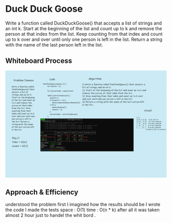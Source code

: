 # Duck Duck Goose

<!-- Description of the challenge -->

Write a function called DuckDuckGoose() that accepts a list of strings and an int k. Start at the beginning of the list and count up to k and remove the person at that index from the list. Keep counting from that index and count up to k over and over until only one person is left in the list. Return a string with the name of the last person left in the list.

## Whiteboard Process

<!-- Embedded whiteboard image -->

![duck-duck-goose](./duckduckgoose.png)

## Approach & Efficiency

<!-- What approach did you take? Discuss Why. What is the Big O space/time for this approach? -->

understood the problem first
I imagined how the results should be
I wrote the code
I made the tests
space : O(1)
time : O(n \* k)
after all it was taken almost 2 hour just to handel the whit bord .
